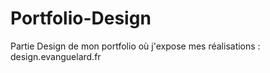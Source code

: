 # Portfolio-Design

Partie Design de mon portfolio où j'expose mes réalisations : design.evanguelard.fr
